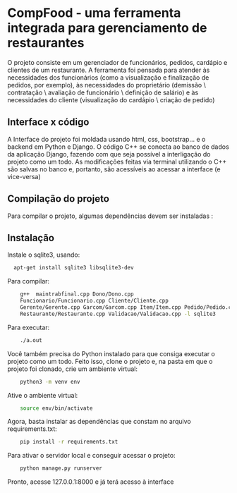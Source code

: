 #  CompFood - uma ferramenta integrada para gerenciamento de restaurantes

O projeto consiste em um gerenciador 
de funcionários, pedidos, cardápio e clientes de 
um restaurante. A ferramenta foi pensada para atender às necessidades 
dos funcionários (como a visualização e finalização de pedidos, por exemplo), às necessidades do proprietário 
(demissão \ contratação \ avaliação de funcionário \ definição de salário) e às necessidades do cliente (visualização do
cardápio \ criação de pedido)

## Interface x código
A Interface do projeto foi moldada usando html, css, bootstrap...
e o backend em Python e Django.
O código C++ se conecta ao banco de dados da aplicação Django,
fazendo com que seja possível a interligação do projeto como um todo. As modificações feitas
via terminal utilizando o C++ são salvas no banco e, portanto, são 
acessíveis ao acessar a interface (e vice-versa)

## Compilação do projeto
Para compilar o projeto, algumas dependências devem ser 
instaladas :

## Instalação
Instale o sqlite3, usando:

```bash
  apt-get install sqlite3 libsqlite3-dev
```
Para compilar:
```bash
    g++  maintrabfinal.cpp Dono/Dono.cpp 
    Funcionario/Funcionario.cpp Cliente/Cliente.cpp
    Gerente/Gerente.cpp Garcom/Garcom.cpp Item/Item.cpp Pedido/Pedido.cpp 
    Restaurante/Restaurante.cpp Validacao/Validacao.cpp -l sqlite3
```
Para executar:
```bash
    ./a.out
```
Você também precisa do Python instalado para que consiga 
executar o projeto como um todo. Feito isso, clone o projeto e, na pasta em que o projeto foi clonado, crie um ambiente virtual:
```bash
    python3 -m venv env
```
Ative o ambiente virtual:
```bash 
    source env/bin/activate
```
Agora, basta instalar as dependências que constam no arquivo requirements.txt:
```bash
    pip install -r requirements.txt
```

Para ativar o servidor local e conseguir acessar o projeto:
```bash
    python manage.py runserver
```
Pronto, acesse 127.0.0.1:8000 e já terá acesso à interface
